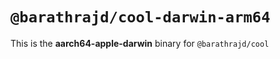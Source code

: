 # `@barathrajd/cool-darwin-arm64`

This is the **aarch64-apple-darwin** binary for `@barathrajd/cool`
